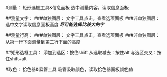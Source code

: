 #测量：
矩形选框工具&信息面板
选中测量内容，读取信息面板

##测量文字：
###单独图层：
文字工具点击，查看选项面板
###非单独图层：
选中文字读取信息面板高度
***尽可能选择比较大的字***

##测量行高：
###单独图层：
文字工具点击，查看选项面板
###非单独图层：
从第一行下面测量到第二行下面的高度

##矩形选框工具：
添加到选区：按住shift
从选取减去：按住alt
与选区交叉：按住shift+alt

#取色：
拾色器&吸管工具
吸管吸取颜色，读取拾色器面板颜色值
